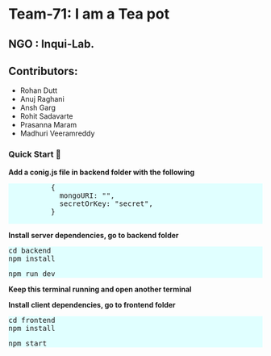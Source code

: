 # Team-71: I am a Tea pot
## NGO : Inqui-Lab.
<div>
  <h2>Contributors:</h2>
  <ul>
    <li>Rohan Dutt</li>
    <li>Anuj Raghani</li>
    <li>Ansh Garg</li>
    <li>Rohit Sadavarte</li>
    <li>Prasanna Maram</li>
    <li>Madhuri Veeramreddy</li>
  <ul>
</div>

<div>
  <h3>
        Quick Start
        <g-emoji
          class="g-emoji"
          alias="rocket"
          fallback-src="https://github.githubassets.com/images/icons/emoji/unicode/1f680.png"
          >🚀</g-emoji
        >
      </h3>
      <div>
        <p><b>Add a conig.js file in backend folder with the following</b></p>
      <div class="highlight highlight-source-shell" style="background-color:lightcyan">
        <pre>
          {
            mongoURI: "<your_mongoDB_Atlas_uri_with_credentials>",
            secretOrKey: "secret",
          }
          </pre>
      </div>
      <p><b>Install server dependencies, go to backend folder</b></p>
      <div class="highlight highlight-source-shell" style="background-color:lightcyan">
        <pre>cd backend<br>npm install</pre>
        <pre>npm run dev</pre>
      </div>
        <p><b>Keep this terminal running and open another terminal</b></p>
      <p><b>Install client dependencies, go to frontend folder</b></p>
      <div class="highlight highlight-source-shell" style="background-color:lightcyan">
        <pre>cd frontend<br>npm install</pre>
        <pre>npm start</pre>
      </div>
      </div>
 </div>
